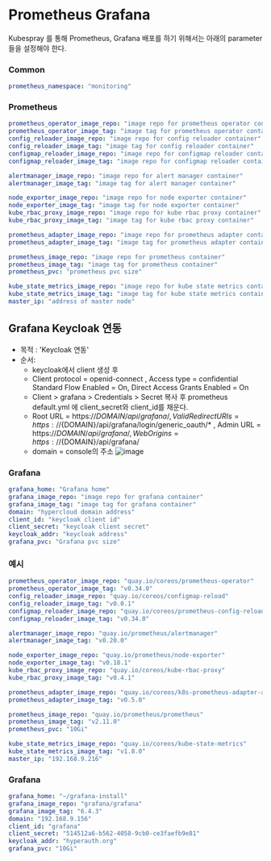 # Prometheus Grafana

Kubespray 를 통해 Prometheus, Grafana 배포를 하기 위해서는 아래의 parameter 들을 설정해야 한다.

### Common
```yml
prometheus_namespace: "monitoring"
```

### Prometheus
```yml
prometheus_operator_image_repo: "image repo for prometheus operator container"
prometheus_operator_image_tag: "image tag for prometheus operator container"
config_reloader_image_repo: "image repo for config reloader container"
config_reloader_image_tag: "image tag for config reloader container"
configmap_reloader_image_repo: "image repo for configmap reloader container"
configmap_reloader_image_tag: "image repo for configmap reloader container"

alertmanager_image_repo: "image repo for alert manager container"
alertmanager_image_tag: "image tag for alert manager container"

node_exporter_image_repo: "image repo for node exporter container"
node_exporter_image_tag: "image tag for node exporter container"
kube_rbac_proxy_image_repo: "image repo for kube rbac proxy container"
kube_rbac_proxy_image_tag: "image tag for kube rbac proxy container"

prometheus_adapter_image_repo: "image repo for prometheus adapter container"
prometheus_adapter_image_tag: "image tag for prometheus adapter container"

prometheus_image_repo: "image repo for prometheus container"
prometheus_image_tag: "image tag for prometheus container"
prometheus_pvc: "prometheus pvc size"

kube_state_metrics_image_repo: "image repo for kube state metrics container"
kube_state_metrics_image_tag: "image tag for kube state metrics container"
master_ip: "address of master node"

```

## Grafana Keycloak 연동
* 목적 : 'Keycloak 연동'
* 순서: 
	* keycloak에서 client 생성 후
	* Client protocol = openid-connect , Access type = confidential Standard Flow Enabled = On, Direct Access Grants Enabled = On
	* Client > grafana > Credentials > Secret 복사 후 prometheus default.yml 에 client_secret와 client_id를 채운다.
	* Root URL = https://${DOMAIN}/api/grafana/, Valid Redirect URIs = https://${DOMAIN}/api/grafana/login/generic_oauth/* , Admin URL = https://${DOMAIN}/api/grafana/, Web Origins = https://${DOMAIN}/api/grafana/
	* domain = console의 주소
![image](https://user-images.githubusercontent.com/66110096/118447268-8a7f3000-b72b-11eb-9bdd-01d4252427c6.png)


### Grafana
```yml
grafana_home: "Grafana home"
grafana_image_repo: "image repo for grafana container"
grafana_image_tag: "image tag for grafana container"
domain: "hypercloud domain address"
client_id: "keycloak client id"
client_secret: "keycloak client secret"
keycloak_addr: "keycloak address"
grafana_pvc: "Grafana pvc size"
```


### 예시

```yml
prometheus_operator_image_repo: "quay.io/coreos/prometheus-operator"
prometheus_operator_image_tag: "v0.34.0"
config_reloader_image_repo: "quay.io/coreos/configmap-reload"
config_reloader_image_tag: "v0.0.1"
configmap_reloader_image_repo: "quay.io/coreos/prometheus-config-reloader"
configmap_reloader_image_tag: "v0.34.0"

alertmanager_image_repo: "quay.io/prometheus/alertmanager"
alertmanager_image_tag: "v0.20.0"

node_exporter_image_repo: "quay.io/prometheus/node-exporter"
node_exporter_image_tag: "v0.18.1"
kube_rbac_proxy_image_repo: "quay.io/coreos/kube-rbac-proxy"
kube_rbac_proxy_image_tag: "v0.4.1"

prometheus_adapter_image_repo: "quay.io/coreos/k8s-prometheus-adapter-amd64"
prometheus_adapter_image_tag: "v0.5.0"

prometheus_image_repo: "quay.io/prometheus/prometheus"
prometheus_image_tag: "v2.11.0"
prometheus_pvc: "10Gi"

kube_state_metrics_image_repo: "quay.io/coreos/kube-state-metrics"
kube_state_metrics_image_tag: "v1.8.0"
master_ip: "192.168.9.216"

```

### Grafana
```yml
grafana_home: "~/grafana-install"
grafana_image_repo: "grafana/grafana"
grafana_image_tag: "6.4.3"
domain: "192.168.9.156"
client_id: "grafana"
client_secret: "514512a6-b562-4058-9cb0-ce3faefb9e81"
keycloak_addr: "hyperauth.org"
grafana_pvc: "10Gi"
```

